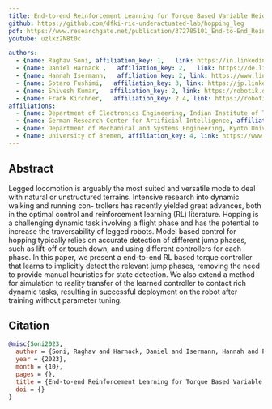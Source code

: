```yaml
---
title: End-to-end Reinforcement Learning for Torque Based Variable Height Hopping
github: https://github.com/dfki-ric-underactuated-lab/hopping_leg
pdf: https://www.researchgate.net/publication/372785101_End-to-End_Reinforcement_Learning_for_Torque_Based_Variable_Height_Hopping
youtube: uzlkz2N8t0c 

authors:
  - {name: Raghav Soni, affiliation_key: 1,   link: https://in.linkedin.com/in/raghav-soni-0932b71b7}
  - {name: Daniel Harnack ,   affiliation_key: 2,   link: https://de.linkedin.com/in/daniel-harnack-98b758103}
  - {name: Hannah Isermann,   affiliation_key: 2, link: https://www.linkedin.com/in/hisermann/}
  - {name: Sotaro Fushimi,   affiliation_key: 3, link: https://jp.linkedin.com/in/sotaro-fushimi-273006261}
  - {name: Shivesh Kumar,   affiliation_key: 2, link: https://robotik.dfki-bremen.de/de/ueber-uns/mitarbeiter/shku02}
  - {name: Frank Kirchner,   affiliation_key: 2 4, link: https://robotik.dfki-bremen.de/de/ueber-uns/mitarbeiter/frki01}
affiliations:
  - {name: Department of Electronics Engineering, Indian Institute of Technology (Banaras Hindu University), Varanasi, India., affiliation_key: 1, link: https://iitbhu.ac.in/dept/ece}
  - {name: German Research Center for Artificial Intelligence, affiliation_key: 2, link: https://www.dfki.de/en/web}
  - {name: Department of Mechanical and Systems Engineering, Kyoto University, Kyoto, Japan., affiliation_key: 3, link: https://www.kyoto-u.ac.jp/en}
  - {name: University of Bremen, affiliation_key: 4, link: https://www.uni-bremen.de/}
---
```


## Abstract
Legged locomotion is arguably the most suited and
versatile mode to deal with natural or unstructured terrains.
Intensive research into dynamic walking and running con-
trollers has recently yielded great advances, both in the optimal
control and reinforcement learning (RL) literature. Hopping is
a challenging dynamic task involving a flight phase and has
the potential to increase the traversability of legged robots.
Model based control for hopping typically relies on accurate
detection of different jump phases, such as lift-off or touch
down, and using different controllers for each phase. In this
paper, we present a end-to-end RL based torque controller that
learns to implicitly detect the relevant jump phases, removing
the need to provide manual heuristics for state detection. We
also extend a method for simulation to reality transfer of
the learned controller to contact rich dynamic tasks, resulting
in successful deployment on the robot after training without
parameter tuning.





## Citation

```bibtex
@misc{Soni2023,
  author = {Soni, Raghav and Harnack, Daniel and Isermann, Hannah and Fushimi, Sotaro and Kumar, Shivesh and Kirchner, Frank},
  year = {2023},
  month = {10},
  pages = {},
  title = {End-to-end Reinforcement Learning for Torque Based Variable Height Hopping},
  doi = {}
}

```
